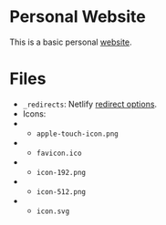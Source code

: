 # Personal Website

This is a basic personal [website](https://operezcham.xyz).

# Files

* `_redirects`: Netlify [redirect options](https://docs.netlify.com/routing/redirects/redirect-options/).
* Icons:
* * `apple-touch-icon.png`
* * `favicon.ico`
* * `icon-192.png`
* * `icon-512.png`
* * `icon.svg`
